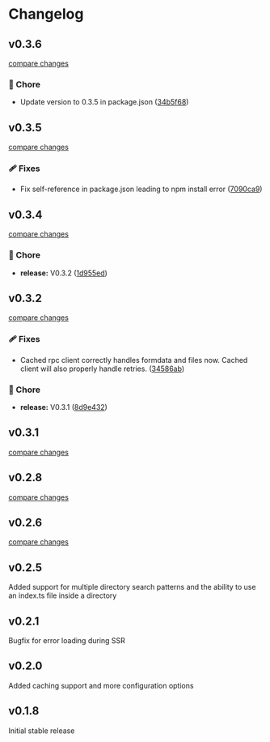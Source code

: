 # Changelog

## v0.3.6

[compare changes](https://github.com/gsxdsm/nuxt-rpc/compare/v0.3.6...v0.3.6)

### 🏡 Chore

- Update version to 0.3.5 in package.json ([34b5f68](https://github.com/gsxdsm/nuxt-rpc/commit/34b5f68))


## v0.3.5 

[compare changes](https://github.com/gsxdsm/nuxt-rpc/compare/v0.3.4...v0.3.6)

### 🩹 Fixes

- Fix self-reference in package.json leading to npm install error ([7090ca9](https://github.com/gsxdsm/nuxt-rpc/commit/7090ca9))


## v0.3.4

[compare changes](https://github.com/gsxdsm/nuxt-rpc/compare/v0.3.2...v0.3.4)

### 🏡 Chore

- **release:** V0.3.2 ([1d955ed](https://github.com/gsxdsm/nuxt-rpc/commit/1d955ed))


## v0.3.2

[compare changes](https://github.com/gsxdsm/nuxt-rpc/compare/v0.3.1...v0.3.2)

### 🩹 Fixes

- Cached rpc client correctly handles formdata and files now. Cached client will also properly handle retries. ([34586ab](https://github.com/gsxdsm/nuxt-rpc/commit/34586ab))

### 🏡 Chore

- **release:** V0.3.1 ([8d9e432](https://github.com/gsxdsm/nuxt-rpc/commit/8d9e432))

## v0.3.1

[compare changes](https://github.com/gsxdsm/nuxt-rpc/compare/v0.2.8...v0.3.1)

## v0.2.8

[compare changes](https://github.com/gsxdsm/nuxt-rpc/compare/v0.2.7...v0.2.8)

## v0.2.6

[compare changes](https://github.com/gsxdsm/nuxt-rpc/compare/v0.2.5...v0.2.6)

## v0.2.5

Added support for multiple directory search patterns and the ability to use an index.ts file inside a directory

## v0.2.1

Bugfix for error loading during SSR

## v0.2.0

Added caching support and more configuration options

## v0.1.8

Initial stable release
